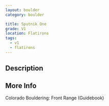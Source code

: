 ```yaml
---
layout: boulder
category: boulder

title: Sputnik One
grade: V1
location: Flatirons
tags:
  - v1
  - flatirons
---
```


## Description


## More Info
Colorado Bouldering: Front Range (Guidebook)
